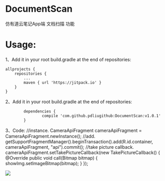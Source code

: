 # DocumentScan
仿有道云笔记App端 文档扫描 功能

# Usage:
1、Add it in your root build.gradle at the end of repositories:

	allprojects {
		repositories {
			...
			maven { url 'https://jitpack.io' }
		}
	}
2、Add it in your root build.gradle at the end of repositories:

			dependencies {
					compile 'com.github.pdliugithub:DocumentScan:v1.0.1'
			}

3、Code:
	//instance.
	CameraApiFragment cameraApiFragment = CameraApiFragment.newInstance();
	//add.
	getSupportFragmentManager().beginTransaction().add(R.id.container, cameraApiFragment, "api").commit();
	//take picture callback.
	cameraApiFragment.setTakePictureCallback(new TakePictureCallback() {
			@Override
			public void call(Bitmap bitmap) {
				showImg.setImageBitmap(bitmap);
			}
		});

[![](https://jitpack.io/v/pdliugithub/DocumentScan.svg)](https://jitpack.io/#pdliugithub/DocumentScan)
